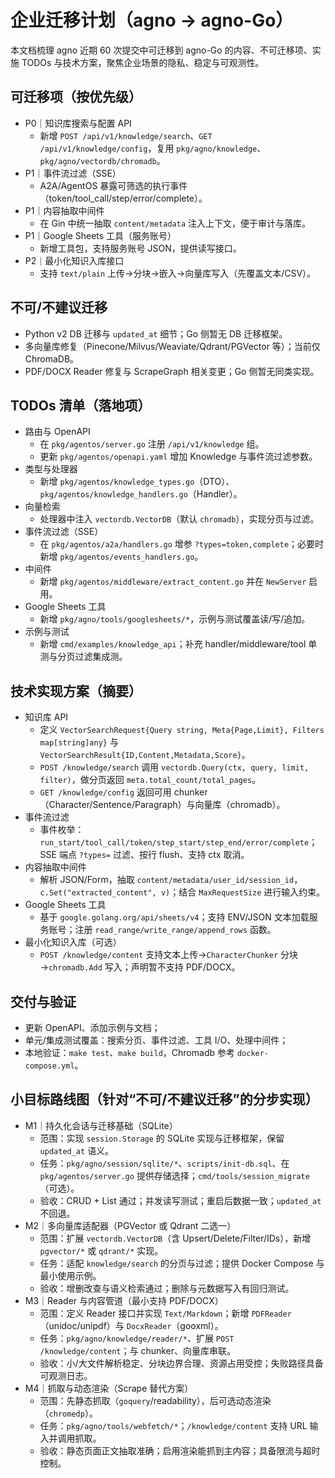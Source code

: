 # 企业迁移计划（agno → agno-Go）

本文档梳理 agno 近期 60 次提交中可迁移到 agno-Go 的内容、不可迁移项、实施 TODOs 与技术方案，聚焦企业场景的隐私、稳定与可观测性。

## 可迁移项（按优先级）
- P0｜知识库搜索与配置 API
  - 新增 `POST /api/v1/knowledge/search`、`GET /api/v1/knowledge/config`，复用 `pkg/agno/knowledge`、`pkg/agno/vectordb/chromadb`。
- P1｜事件流过滤（SSE）
  - A2A/AgentOS 暴露可筛选的执行事件（token/tool_call/step/error/complete）。
- P1｜内容抽取中间件
  - 在 Gin 中统一抽取 `content/metadata` 注入上下文，便于审计与落库。
- P1｜Google Sheets 工具（服务账号）
  - 新增工具包，支持服务账号 JSON，提供读写接口。
- P2｜最小化知识入库接口
  - 支持 `text/plain` 上传→分块→嵌入→向量库写入（先覆盖文本/CSV）。

## 不可/不建议迁移
- Python v2 DB 迁移与 `updated_at` 细节；Go 侧暂无 DB 迁移框架。
- 多向量库修复（Pinecone/Milvus/Weaviate/Qdrant/PGVector 等）；当前仅 ChromaDB。
- PDF/DOCX Reader 修复与 ScrapeGraph 相关变更；Go 侧暂无同类实现。

## TODOs 清单（落地项）
- 路由与 OpenAPI
  - 在 `pkg/agentos/server.go` 注册 `/api/v1/knowledge` 组。
  - 更新 `pkg/agentos/openapi.yaml` 增加 Knowledge 与事件流过滤参数。
- 类型与处理器
  - 新增 `pkg/agentos/knowledge_types.go`（DTO）、`pkg/agentos/knowledge_handlers.go`（Handler）。
- 向量检索
  - 处理器中注入 `vectordb.VectorDB`（默认 `chromadb`），实现分页与过滤。
- 事件流过滤（SSE）
  - 在 `pkg/agentos/a2a/handlers.go` 增参 `?types=token,complete`；必要时新增 `pkg/agentos/events_handlers.go`。
- 中间件
  - 新增 `pkg/agentos/middleware/extract_content.go` 并在 `NewServer` 启用。
- Google Sheets 工具
  - 新增 `pkg/agno/tools/googlesheets/*`，示例与测试覆盖读/写/追加。
- 示例与测试
  - 新增 `cmd/examples/knowledge_api`；补充 handler/middleware/tool 单测与分页过滤集成测。

## 技术实现方案（摘要）
- 知识库 API
  - 定义 `VectorSearchRequest{Query string, Meta{Page,Limit}, Filters map[string]any}` 与 `VectorSearchResult{ID,Content,Metadata,Score}`。
  - `POST /knowledge/search` 调用 `vectordb.Query(ctx, query, limit, filter)`，做分页返回 `meta.total_count/total_pages`。
  - `GET /knowledge/config` 返回可用 chunker（Character/Sentence/Paragraph）与向量库（chromadb）。
- 事件流过滤
  - 事件枚举：`run_start/tool_call/token/step_start/step_end/error/complete`；SSE 端点 `?types=` 过滤、按行 flush、支持 ctx 取消。
- 内容抽取中间件
  - 解析 JSON/Form，抽取 `content/metadata/user_id/session_id`，`c.Set("extracted_content", v)`；结合 `MaxRequestSize` 进行输入约束。
- Google Sheets 工具
  - 基于 `google.golang.org/api/sheets/v4`；支持 ENV/JSON 文本加载服务账号；注册 `read_range/write_range/append_rows` 函数。
- 最小化知识入库（可选）
  - `POST /knowledge/content` 支持文本上传→`CharacterChunker` 分块→`chromadb.Add` 写入；声明暂不支持 PDF/DOCX。

## 交付与验证
- 更新 OpenAPI、添加示例与文档；
- 单元/集成测试覆盖：搜索分页、事件过滤、工具 I/O、处理中间件；
- 本地验证：`make test`、`make build`，Chromadb 参考 `docker-compose.yml`。

## 小目标路线图（针对“不可/不建议迁移”的分步实现）
- M1｜持久化会话与迁移基础（SQLite）
  - 范围：实现 `session.Storage` 的 SQLite 实现与迁移框架，保留 `updated_at` 语义。
  - 任务：`pkg/agno/session/sqlite/*`、`scripts/init-db.sql`、在 `pkg/agentos/server.go` 提供存储选择；`cmd/tools/session_migrate`（可选）。
  - 验收：CRUD + List 通过；并发读写测试；重启后数据一致；`updated_at` 不回退。
- M2｜多向量库适配器（PGVector 或 Qdrant 二选一）
  - 范围：扩展 `vectordb.VectorDB`（含 Upsert/Delete/Filter/IDs），新增 `pgvector/*` 或 `qdrant/*` 实现。
  - 任务：适配 `knowledge/search` 的分页与过滤；提供 Docker Compose 与最小使用示例。
  - 验收：增删改查与语义检索通过；删除与元数据写入有回归测试。
- M3｜Reader 与内容管道（最小支持 PDF/DOCX）
  - 范围：定义 Reader 接口并实现 `Text/Markdown`；新增 `PDFReader`（unidoc/unipdf）与 `DocxReader`（gooxml）。
  - 任务：`pkg/agno/knowledge/reader/*`、扩展 `POST /knowledge/content`；与 chunker、向量库串联。
  - 验收：小/大文件解析稳定、分块边界合理、资源占用受控；失败路径具备可观测日志。
- M4｜抓取与动态渲染（Scrape 替代方案）
  - 范围：先静态抓取（`goquery`/readability），后可选动态渲染（`chromedp`）。
  - 任务：`pkg/agno/tools/webfetch/*`；`/knowledge/content` 支持 URL 输入并调用抓取。
  - 验收：静态页面正文抽取准确；启用渲染能抓到主内容；具备限流与超时控制。
